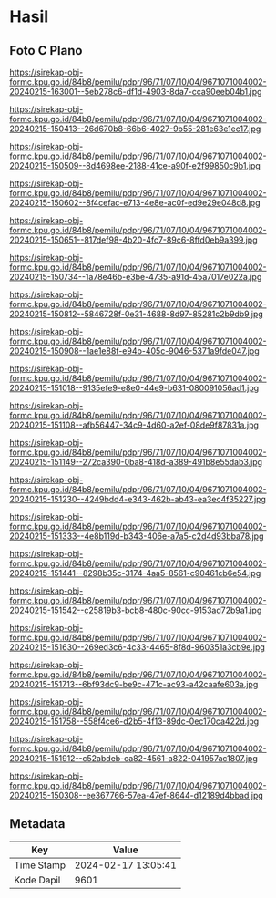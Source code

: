 # Hasil

## Foto C Plano

https://sirekap-obj-formc.kpu.go.id/84b8/pemilu/pdpr/96/71/07/10/04/9671071004002-20240215-163001--5eb278c6-df1d-4903-8da7-cca90eeb04b1.jpg

https://sirekap-obj-formc.kpu.go.id/84b8/pemilu/pdpr/96/71/07/10/04/9671071004002-20240215-150413--26d670b8-66b6-4027-9b55-281e63e1ec17.jpg

https://sirekap-obj-formc.kpu.go.id/84b8/pemilu/pdpr/96/71/07/10/04/9671071004002-20240215-150509--8d4698ee-2188-41ce-a90f-e2f99850c9b1.jpg

https://sirekap-obj-formc.kpu.go.id/84b8/pemilu/pdpr/96/71/07/10/04/9671071004002-20240215-150602--8f4cefac-e713-4e8e-ac0f-ed9e29e048d8.jpg

https://sirekap-obj-formc.kpu.go.id/84b8/pemilu/pdpr/96/71/07/10/04/9671071004002-20240215-150651--817def98-4b20-4fc7-89c6-8ffd0eb9a399.jpg

https://sirekap-obj-formc.kpu.go.id/84b8/pemilu/pdpr/96/71/07/10/04/9671071004002-20240215-150734--1a78e46b-e3be-4735-a91d-45a7017e022a.jpg

https://sirekap-obj-formc.kpu.go.id/84b8/pemilu/pdpr/96/71/07/10/04/9671071004002-20240215-150812--5846728f-0e31-4688-8d97-85281c2b9db9.jpg

https://sirekap-obj-formc.kpu.go.id/84b8/pemilu/pdpr/96/71/07/10/04/9671071004002-20240215-150908--1ae1e88f-e94b-405c-9046-5371a9fde047.jpg

https://sirekap-obj-formc.kpu.go.id/84b8/pemilu/pdpr/96/71/07/10/04/9671071004002-20240215-151018--9135efe9-e8e0-44e9-b631-080091056ad1.jpg

https://sirekap-obj-formc.kpu.go.id/84b8/pemilu/pdpr/96/71/07/10/04/9671071004002-20240215-151108--afb56447-34c9-4d60-a2ef-08de9f87831a.jpg

https://sirekap-obj-formc.kpu.go.id/84b8/pemilu/pdpr/96/71/07/10/04/9671071004002-20240215-151149--272ca390-0ba8-418d-a389-491b8e55dab3.jpg

https://sirekap-obj-formc.kpu.go.id/84b8/pemilu/pdpr/96/71/07/10/04/9671071004002-20240215-151230--4249bdd4-e343-462b-ab43-ea3ec4f35227.jpg

https://sirekap-obj-formc.kpu.go.id/84b8/pemilu/pdpr/96/71/07/10/04/9671071004002-20240215-151333--4e8b119d-b343-406e-a7a5-c2d4d93bba78.jpg

https://sirekap-obj-formc.kpu.go.id/84b8/pemilu/pdpr/96/71/07/10/04/9671071004002-20240215-151441--8298b35c-3174-4aa5-8561-c90461cb6e54.jpg

https://sirekap-obj-formc.kpu.go.id/84b8/pemilu/pdpr/96/71/07/10/04/9671071004002-20240215-151542--c25819b3-bcb8-480c-90cc-9153ad72b9a1.jpg

https://sirekap-obj-formc.kpu.go.id/84b8/pemilu/pdpr/96/71/07/10/04/9671071004002-20240215-151630--269ed3c6-4c33-4465-8f8d-960351a3cb9e.jpg

https://sirekap-obj-formc.kpu.go.id/84b8/pemilu/pdpr/96/71/07/10/04/9671071004002-20240215-151713--6bf93dc9-be9c-471c-ac93-a42caafe603a.jpg

https://sirekap-obj-formc.kpu.go.id/84b8/pemilu/pdpr/96/71/07/10/04/9671071004002-20240215-151758--558f4ce6-d2b5-4f13-89dc-0ec170ca422d.jpg

https://sirekap-obj-formc.kpu.go.id/84b8/pemilu/pdpr/96/71/07/10/04/9671071004002-20240215-151912--c52abdeb-ca82-4561-a822-041957ac1807.jpg

https://sirekap-obj-formc.kpu.go.id/84b8/pemilu/pdpr/96/71/07/10/04/9671071004002-20240215-150308--ee367766-57ea-47ef-8644-d12189d4bbad.jpg


## Metadata

| Key        | Value               |
| ---------- | ------------------- |
| Time Stamp | 2024-02-17 13:05:41 |
| Kode Dapil | 9601                |



